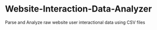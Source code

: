 # Website-Interaction-Data-Analyzer
Parse and Analyze raw website user interactional data using CSV files  
